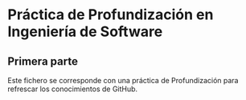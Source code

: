 # Práctica de Profundización en Ingeniería de Software
## Primera parte
Este fichero se corresponde con una práctica de Profundización para
refrescar los conocimientos de GitHub.
